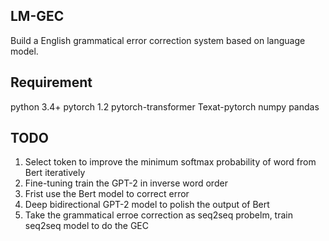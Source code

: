 ## LM-GEC
Build a English grammatical error correction system based on language model.

## Requirement
python 3.4+
pytorch 1.2
pytorch-transformer
Texat-pytorch
numpy
pandas


## TODO
1. Select token to improve the minimum softmax probability of word from Bert iteratively
2. Fine-tuning train the GPT-2 in inverse word order
3. Frist use the Bert model to correct error
4. Deep bidirectional GPT-2 model to polish the output of Bert
5. Take the grammatical erroe correction as seq2seq probelm, train seq2seq model to do the GEC
